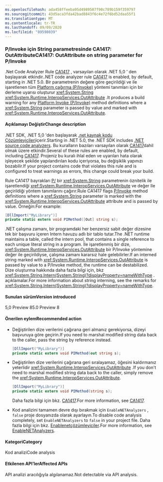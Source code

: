 ```yaml
---
ms.openlocfilehash: ada458ffeeba95d4989507f90c789b159f359797
ms.sourcegitcommit: 43d5aca3fda42bad8843f6c4e72f6bd52daa55f1
ms.translationtype: MT
ms.contentlocale: tr-TR
ms.lasthandoff: 09/09/2020
ms.locfileid: "89598039"
---
```

### <a name="ca1417-outattribute-on-string-parameter-for-pinvoke"></a><span data-ttu-id="4b669-101">P/Invoke için String parametresinde CA1417: OutAttribute</span><span class="sxs-lookup"><span data-stu-id="4b669-101">CA1417: OutAttribute on string parameter for P/Invoke</span></span>

<span data-ttu-id="4b669-102">.Net Code Analyzer Rule [CA1417](/visualstudio/code-quality/ca1417) , varsayılan olarak .NET 5,0 ' den başlayarak etkindir.</span><span class="sxs-lookup"><span data-stu-id="4b669-102">.NET code analyzer rule [CA1417](/visualstudio/code-quality/ca1417) is enabled, by default, starting in .NET 5.0.</span></span> <span data-ttu-id="4b669-103">Bir parametrenin değere göre geçirildiği ve ile işaretlenen tüm [Platform çağırma (P/Invoke)](../../../../docs/standard/native-interop/pinvoke.md) yöntemi tanımları için bir derleme uyarısı oluşturur <xref:System.String> <xref:System.Runtime.InteropServices.OutAttribute> .</span><span class="sxs-lookup"><span data-stu-id="4b669-103">It produces a build warning for any [Platform Invoke (P/Invoke)](../../../../docs/standard/native-interop/pinvoke.md) method definitions where a <xref:System.String> parameter is passed by value and marked with <xref:System.Runtime.InteropServices.OutAttribute>.</span></span>

#### <a name="change-description"></a><span data-ttu-id="4b669-104">Açıklamayı Değiştir</span><span class="sxs-lookup"><span data-stu-id="4b669-104">Change description</span></span>

<span data-ttu-id="4b669-105">.NET SDK, .NET 5,0 'den başlayarak [.net kaynak kodu Çözümleyicileri](../../../../docs/fundamentals/productivity/code-analysis.md)içerir.</span><span class="sxs-lookup"><span data-stu-id="4b669-105">Starting in .NET 5.0, the .NET SDK includes [.NET source code analyzers](../../../../docs/fundamentals/productivity/code-analysis.md).</span></span> <span data-ttu-id="4b669-106">Bu kuralların bazıları varsayılan olarak [CA1417](/visualstudio/code-quality/ca1417)dahil olmak üzere etkindir.</span><span class="sxs-lookup"><span data-stu-id="4b669-106">Several of these rules are enabled, by default, including [CA1417](/visualstudio/code-quality/ca1417).</span></span> <span data-ttu-id="4b669-107">Projeniz bu kuralı ihlal eden ve uyarıları hata olarak işleyecek şekilde yapılandırılan kodu içeriyorsa, bu değişiklik yapınızı bozabilir.</span><span class="sxs-lookup"><span data-stu-id="4b669-107">If your project contains code that violates this rule and is configured to treat warnings as errors, this change could break your build.</span></span>

<span data-ttu-id="4b669-108">Rule CA1417 bayrakları [P/](../../../../docs/standard/native-interop/pinvoke.md) bir <xref:System.String> parametrenin öznitelik ile işaretlendiği <xref:System.Runtime.InteropServices.OutAttribute> ve değer Ile geçirildiği yöntem tanımlarını çağırır.</span><span class="sxs-lookup"><span data-stu-id="4b669-108">Rule CA1417 flags [P/Invoke](../../../../docs/standard/native-interop/pinvoke.md) method definitions where a <xref:System.String> parameter is marked with the <xref:System.Runtime.InteropServices.OutAttribute> attribute and is passed by value.</span></span> <span data-ttu-id="4b669-109">Örneğin:</span><span class="sxs-lookup"><span data-stu-id="4b669-109">For example:</span></span>

```csharp
[DllImport("MyLibrary")]
private static extern void PIMethod([Out] string s);
```

<span data-ttu-id="4b669-110">.NET çalışma zamanı, bir programdaki her benzersiz sabit değer dizesine tek bir başvuru içeren Intern havuzu adlı bir tablo tutar.</span><span class="sxs-lookup"><span data-stu-id="4b669-110">The .NET runtime maintains a table, called the intern pool, that contains a single reference to each unique literal string in a program.</span></span> <span data-ttu-id="4b669-111">İle işaretlenmiş bir dize, <xref:System.Runtime.InteropServices.OutAttribute> bir P/Invoke yöntemine değer ile geçirildiyse, çalışma zamanı kararsız hale gelebilirler.</span><span class="sxs-lookup"><span data-stu-id="4b669-111">If an interned string marked with <xref:System.Runtime.InteropServices.OutAttribute> is passed by value to a P/Invoke method, the runtime can be destabilized.</span></span> <span data-ttu-id="4b669-112">Dize oluşturma hakkında daha fazla bilgi için, bkz <xref:System.String.Intern(System.String)?displayProperty=nameWithType> . açıklamalar.</span><span class="sxs-lookup"><span data-stu-id="4b669-112">For more information about string interning, see the remarks for <xref:System.String.Intern(System.String)?displayProperty=nameWithType>.</span></span>

#### <a name="version-introduced"></a><span data-ttu-id="4b669-113">Sunulan sürüm</span><span class="sxs-lookup"><span data-stu-id="4b669-113">Version introduced</span></span>

<span data-ttu-id="4b669-114">5,0 Preview 8</span><span class="sxs-lookup"><span data-stu-id="4b669-114">5.0 Preview 8</span></span>

#### <a name="recommended-action"></a><span data-ttu-id="4b669-115">Önerilen eylem</span><span class="sxs-lookup"><span data-stu-id="4b669-115">Recommended action</span></span>

- <span data-ttu-id="4b669-116">Değiştirilen dize verilerini çağırana geri almanız gerekiyorsa, dizeyi başvuruya göre geçirin.</span><span class="sxs-lookup"><span data-stu-id="4b669-116">If you need to marshal modified string data back to the caller, pass the string by reference instead.</span></span>

  ```csharp
  [DllImport("MyLibrary")]
  private static extern void PIMethod(out string s);
  ```

- <span data-ttu-id="4b669-117">Değiştirilen dize verilerini çağırana geri sıralayamaz, öğesini kaldırmanız yeterlidir <xref:System.Runtime.InteropServices.OutAttribute> .</span><span class="sxs-lookup"><span data-stu-id="4b669-117">If you don't need to marshal modified string data back to the caller, simply remove the <xref:System.Runtime.InteropServices.OutAttribute>.</span></span>

  ```csharp
  [DllImport("MyLibrary")]
  private static extern void PIMethod(string s);
  ```

  <span data-ttu-id="4b669-118">Daha fazla bilgi için bkz. [CA1417](/visualstudio/code-quality/ca1417).</span><span class="sxs-lookup"><span data-stu-id="4b669-118">For more information, see [CA1417](/visualstudio/code-quality/ca1417).</span></span>

- <span data-ttu-id="4b669-119">Kod analizini tamamen devre dışı bırakmak için `EnableNETAnalyzers` , `false` proje dosyanızda olarak ayarlayın.</span><span class="sxs-lookup"><span data-stu-id="4b669-119">To disable code analysis completely, set `EnableNETAnalyzers` to `false` in your project file.</span></span> <span data-ttu-id="4b669-120">Daha fazla bilgi için bkz. [Enablenetçözümleyiciler](../../../../docs/core/project-sdk/msbuild-props.md#enablenetanalyzers).</span><span class="sxs-lookup"><span data-stu-id="4b669-120">For more information, see [EnableNETAnalyzers](../../../../docs/core/project-sdk/msbuild-props.md#enablenetanalyzers).</span></span>

#### <a name="category"></a><span data-ttu-id="4b669-121">Kategori</span><span class="sxs-lookup"><span data-stu-id="4b669-121">Category</span></span>

<span data-ttu-id="4b669-122">Kod analizi</span><span class="sxs-lookup"><span data-stu-id="4b669-122">Code analysis</span></span>

#### <a name="affected-apis"></a><span data-ttu-id="4b669-123">Etkilenen API’ler</span><span class="sxs-lookup"><span data-stu-id="4b669-123">Affected APIs</span></span>

<span data-ttu-id="4b669-124">API analizi aracılığıyla algılanamaz.</span><span class="sxs-lookup"><span data-stu-id="4b669-124">Not detectable via API analysis.</span></span>

<!--

#### Affected APIs

Not detectable via API analysis.

-->
